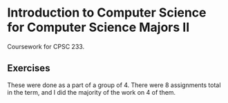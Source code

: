 # Introduction to Computer Science for Computer Science Majors II
Coursework for CPSC 233.

## Exercises

These were done as a part of a group of 4. There were 8 assignments total in the term, and I did the majority of the work on 4 of them.
